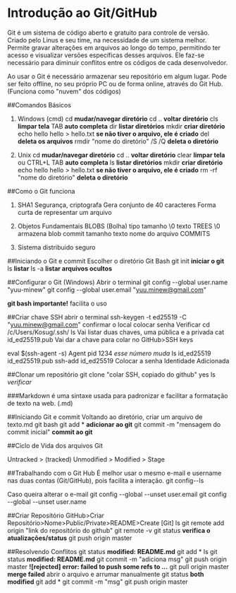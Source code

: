 # Introdução ao Git/GitHub

Git é um sistema de código aberto e gratuito para controle de versão.
Criado pelo Linus e seu time, na necessidade de um sistema melhor.
Permite gravar alterações em arquivos ao longo do tempo, permitindo ter acesso e visualizar versões específicas desses arquivos.
Ele faz-se necessário para diminuir conflitos entre os códigos de cada desenvolvedor.

Ao usar o Git é necessário armazenar seu repositório em algum lugar. Pode ser feito offline, no seu próprio PC ou de forma online, através do Git Hub. (Funciona como "nuvem" dos códigos)

##Comandos Básicos
1. Windows (cmd)
cd **mudar/navegar diretório**
cd .. **voltar diretório**
cls **limpar tela**
TAB **auto completa**
dir **listar diretórios**
mkdir **criar diretório**
echo hello
hello > hello.txt **se não tiver o arquivo, ele é criado**
del **deleta os arquivos**
rmdir "nome do diretório" /S /Q **deleta o diretório**

2. Unix
cd **mudar/navegar diretório**
cd .. **voltar diretório**
clear **limpar tela** ou CTRL+L
TAB **auto completa**
ls **listar diretórios**
mkdir **criar diretório**
echo hello
hello > hello.txt **se não tiver o arquivo, ele é criado**
rm -rf "nome do diretório" **deleta o diretório**

##Como o Git funciona
1. SHA1
Segurança, criptografa
Gera conjunto de 40 caracteres
Forma curta de representar um arquivo

2. Objetos Fundamentais
BLOBS (Bolha) tipo tamanho \0 texto
TREES \0 armazena blob commit tamanho texto nome do arquivo
COMMITS

3. Sistema distribuido seguro

##Iniciando o Git e commit
Escolher o diretório
Git Bash
git init **iniciar o git**
ls **listar**
ls -a **listar arquivos ocultos**

##Configurar o Git (Windows)
Abrir o terminal
git config --global user.name "yuu-minew"
git config --global user.email "yuu.minew@gmail.com"

**git bash importante!** facilita o uso

##Criar chave SSH
abrir o terminal
ssh-keygen -t ed25519 -C "yuu.minew@gmail.com"
confirmar o local
colocar senha
Verificar
cd /c/Users/Kosug/.ssh/
ls
Vai listar duas chaves, uma pública e a privada
cat id_ed25519.pub
Vai dar a chave para colar no GitHub>SSH keys

eval $(ssh-agent -s)
Agent pid 1234 *esse número muda*
ls
id_ed25519 id_ed25519.pub
ssh-add id_ed25519
Colocar a senha
Identidade Adicionada

##Clonar um repositório
git clone "colar SSH, copiado do github"
yes
ls *verificar*

###Markdown é uma sintaxe usada para padronizar e facilitar a formatação de texto na web. (.md)

##Iniciando Git e commit
Voltando ao diretório, criar um arquivo de texto.md
git bash
git add * **adicionar ao git**
git commit -m "mensagem do commit inicial" **commit ao git**

##Ciclo de Vida dos arquivos Git

Untracked > (tracked) Unmodified > Modified > Stage

##Trabalhando com o Git Hub
É melhor usar o mesmo e-mail e username nas duas contas (Git/GitHub), pois facilita a interação.
git config--ls

Caso queira alterar o e-mail
git config --global --unset user.email
git config --global --unset user.name

##Criar Repositório
GitHub>Criar Repositório>Nome>Public/Private>README>Create
[Git]
ls
git remote add origin "link do repositório do github"
git remote -v
git status **verifica o atualizações/status**
git push origin master

##Resolvendo Conflitos
git status
**modified: README.md**
git add *
ls
git status
**modified: README.md**
git commit -m "adiciona msg"
git push origin master
**![rejected] error: failed to push some refs to ...**
git pull origin master
**merge failed**
abrir o arquivo e arrumar manualmente
git status
**both modified**
git add *
git commit -m "msg"
git push origin master